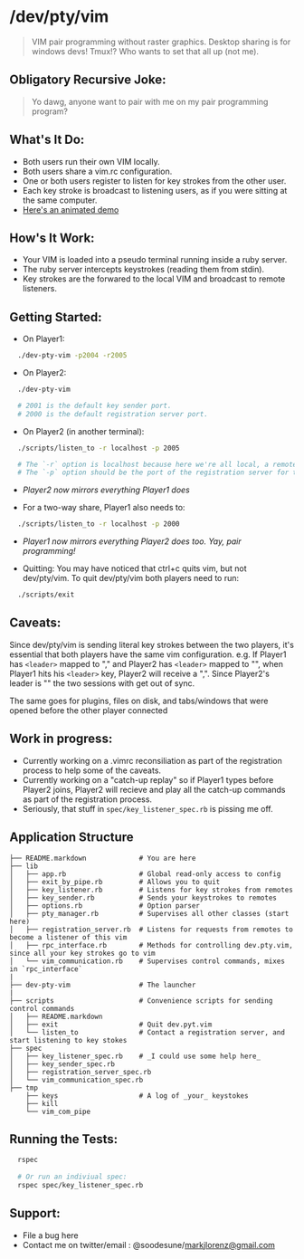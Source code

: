 # /dev/pty/vim
> VIM pair programming without raster graphics.
> Desktop sharing is for windows devs!
> Tmux!? Who wants to set that all up (not me).

## Obligatory Recursive Joke:
> Yo dawg, anyone want to pair with me on my pair programming program?

## What's It Do:
  - Both users run their own VIM locally.
  - Both users share a vim.rc configuration.
  - One or both users register to listen for key strokes from the other user.
  - Each key stroke is broadcast to listening users, as if you were sitting at the same computer.
  - [Here's an animated demo](http://dapplebeforedawn.github.io/dev-pty-vim/)

## How's It Work:
  - Your VIM is loaded into a pseudo terminal running inside a ruby server.
  - The ruby server intercepts keystrokes (reading them from stdin).
  - Key strokes are the forwared to the local VIM and broadcast to remote listeners.

## Getting Started:
  - On Player1: 
  ```bash
    ./dev-pty-vim -p2004 -r2005
  ```

  - On Player2:
  ```bash
    ./dev-pty-vim

    # 2001 is the default key sender port.
    # 2000 is the default registration server port.
  ```

  - On Player2 (in another terminal):
  ```bash
    ./scripts/listen_to -r localhost -p 2005

    # The `-r` option is localhost because here we're all local, a remote hosts is more realistic.
    # The `-p` option should be the port of the registration server for the remote we want to listen to.
  ```

  - *Player2 now mirrors everything Player1 does*

  - For a two-way share, Player1 also needs to:
  ```bash
    ./scripts/listen_to -r localhost -p 2000
  ```

  - *Player1 now mirrors everything Player2 does too.  Yay, pair programming!*

  - Quitting:  You may have noticed that ctrl+c quits vim, but not dev/pty/vim.  To quit dev/pty/vim both players need to run:
  ```bash
    ./scripts/exit
  ```

## Caveats:
Since dev/pty/vim is sending literal key strokes between the two players, it's essential that both players have the same vim configuration.  e.g. If Player1 has `<leader>` mapped to "," and Player2 has `<leader>` mapped to "\", when Player1 hits his `<leader>` key, Player2 will receive a ",".  Since Player2's leader is "\" the two sessions with get out of sync.

The same goes for plugins, files on disk, and tabs/windows that were opened before the other player connected

## Work in progress:
  - Currently working on a .vimrc reconsiliation as part of the registration process to help some of the caveats.
  - Currently working on a "catch-up replay" so if Player1 types before Player2 joins, Player2 will recieve and play all the catch-up commands as part of the registration process.
  - Seriously, that stuff in `spec/key_listener_spec.rb` is pissing me off.

## Application Structure

  ```
  ├── README.markdown             # You are here
  ├── lib
  │   ├── app.rb                  # Global read-only access to config
  │   ├── exit_by_pipe.rb         # Allows you to quit
  │   ├── key_listener.rb         # Listens for key strokes from remotes
  │   ├── key_sender.rb           # Sends your keystrokes to remotes
  │   ├── options.rb              # Option parser
  │   ├── pty_manager.rb          # Supervises all other classes (start here)
  │   ├── registration_server.rb  # Listens for requests from remotes to become a listener of this vim
  │   ├── rpc_interface.rb        # Methods for controlling dev.pty.vim, since all your key strokes go to vim
  │   └── vim_communication.rb    # Supervises control commands, mixes in `rpc_interface`
  |
  ├── dev-pty-vim                 # The launcher
  |
  ├── scripts                     # Convenience scripts for sending control commands
  │   ├── README.markdown
  │   ├── exit                    # Quit dev.pyt.vim
  │   └── listen_to               # Contact a registration server, and start listening to key stokes
  ├── spec
  │   ├── key_listener_spec.rb    # _I could use some help here_
  │   ├── key_sender_spec.rb
  │   ├── registration_server_spec.rb
  │   └── vim_communication_spec.rb
  ├── tmp
      ├── keys                    # A log of _your_ keystokes
      ├── kill
      └── vim_com_pipe
  ```

## Running the Tests:
```bash
  rspec
  
  # Or run an indiviual spec:
  rspec spec/key_listener_spec.rb
```

## Support:
  - File a bug here
  - Contact me on twitter/email : @soodesune/markjlorenz@gmail.com
